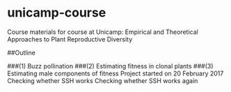 # unicamp-course
Course materials for course at Unicamp: Empirical and Theoretical Approaches to Plant Reproductive Diversity

##Outline

###(1) Buzz pollination
###(2) Estimating fitness in clonal plants
###(3) Estimating male components of fitness
Project started on 20 February 2017
Checking whether SSH works
Checking whether SSH works again
